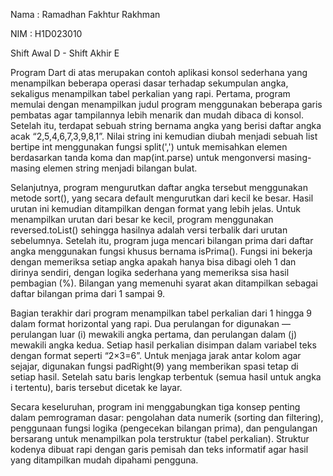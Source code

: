 Nama : Ramadhan Fakhtur Rakhman 

NIM : H1D023010

Shift Awal D - Shift Akhir E 



Program Dart di atas merupakan contoh aplikasi konsol sederhana yang menampilkan beberapa operasi dasar terhadap sekumpulan angka, sekaligus menampilkan tabel perkalian yang rapi. Pertama, program memulai dengan menampilkan judul program menggunakan beberapa garis pembatas agar tampilannya lebih menarik dan mudah dibaca di konsol. Setelah itu, terdapat sebuah string bernama angka yang berisi daftar angka acak “2,5,4,6,7,3,9,8,1”. Nilai string ini kemudian diubah menjadi sebuah list bertipe int menggunakan fungsi split(',') untuk memisahkan elemen berdasarkan tanda koma dan map(int.parse) untuk mengonversi masing-masing elemen string menjadi bilangan bulat.

Selanjutnya, program mengurutkan daftar angka tersebut menggunakan metode sort(), yang secara default mengurutkan dari kecil ke besar. Hasil urutan ini kemudian ditampilkan dengan format yang lebih jelas. Untuk menampilkan urutan dari besar ke kecil, program menggunakan reversed.toList() sehingga hasilnya adalah versi terbalik dari urutan sebelumnya. Setelah itu, program juga mencari bilangan prima dari daftar angka menggunakan fungsi khusus bernama isPrima(). Fungsi ini bekerja dengan memeriksa setiap angka apakah hanya bisa dibagi oleh 1 dan dirinya sendiri, dengan logika sederhana yang memeriksa sisa hasil pembagian (%). Bilangan yang memenuhi syarat akan ditampilkan sebagai daftar bilangan prima dari 1 sampai 9.

Bagian terakhir dari program menampilkan tabel perkalian dari 1 hingga 9 dalam format horizontal yang rapi. Dua perulangan for digunakan — perulangan luar (i) mewakili angka pertama, dan perulangan dalam (j) mewakili angka kedua. Setiap hasil perkalian disimpan dalam variabel teks dengan format seperti “2×3=6”. Untuk menjaga jarak antar kolom agar sejajar, digunakan fungsi padRight(9) yang memberikan spasi tetap di setiap hasil. Setelah satu baris lengkap terbentuk (semua hasil untuk angka i tertentu), baris tersebut dicetak ke layar.

Secara keseluruhan, program ini menggabungkan tiga konsep penting dalam pemrograman dasar: pengolahan data numerik (sorting dan filtering), penggunaan fungsi logika (pengecekan bilangan prima), dan pengulangan bersarang untuk menampilkan pola terstruktur (tabel perkalian). Struktur kodenya dibuat rapi dengan garis pemisah dan teks informatif agar hasil yang ditampilkan mudah dipahami pengguna.
